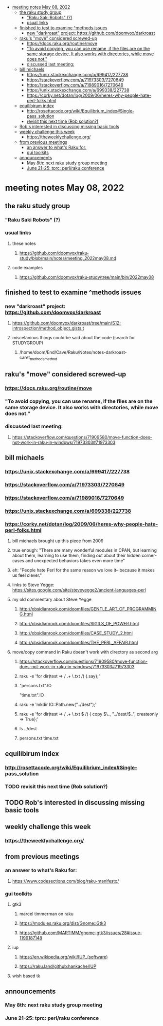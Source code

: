 - [meeting notes May 08, 2022](#org3bd91d7)
  - [the raku study group](#org7ef34f3)
    - ["Raku Saki Robots" (?)](#orgdd680ac)
    - [usual links](#org25d2327)
  - [finished to test to examine ^methods issues](#org4a3430e)
    - [new "darkroast" project: <https://github.com/doomvox/darkroast>](#orgddfc0a8)
  - [raku's "move" considered screwed-up](#org66b0684)
    - [<https://docs.raku.org/routine/move>](#orgdcedb60)
    - ["To avoid copying, you can use rename, if the files are on the same storage device. It also works with directories, while move does not."](#orgf350202)
    - [discussed last meeting:](#orge2af8b9)
  - [bill michaels](#org3449d88)
    - [<https://unix.stackexchange.com/a/699417/227738>](#orgc1b98b2)
    - [<https://stackoverflow.com/a/71973303/7270649>](#org60b9c72)
    - [<https://stackoverflow.com/a/71989016/7270649>](#org7fbccdb)
    - [<https://unix.stackexchange.com/a/699338/227738>](#org3a9d688)
    - [<https://corky.net/dotan/log/2009/06/heres-why-people-hate-perl-folks.html>](#orgb8b46e9)
  - [equilibirum index](#org9c28b4a)
    - [<http://rosettacode.org/wiki/Equilibrium_index#Single-pass_solution>](#orga0ad940)
    - [revisit this next time (Rob solution?)](#orgd53b57a)
  - [Rob's interested in discussing missing basic tools](#org0ab3c61)
  - [weekly challenge this week](#org078dfba)
    - [<https://theweeklychallenge.org/>](#org50ed7db)
  - [from previous meetings](#orgf695d3f)
    - [an answer to what's Raku for:](#org1d8f413)
    - [gui toolkits](#orgd1eaa71)
  - [announcements](#org2cd57ad)
    - [May 8th: next raku study group meeting](#org9f4c8f7)
    - [June 21-25: tprc: perl/raku conference](#org7d94e19)


<a id="org3bd91d7"></a>

# meeting notes May 08, 2022


<a id="org7ef34f3"></a>

## the raku study group


<a id="orgdd680ac"></a>

### "Raku Saki Robots" (?)


<a id="org25d2327"></a>

### usual links

1.  these notes

    1.  <https://github.com/doomvox/raku-study/blob/main/notes/meeting_2022may08.md>

2.  code examples

    1.  <https://github.com/doomvox/raku-study/tree/main/bin/2022may08>


<a id="org4a3430e"></a>

## finished to test to examine ^methods issues


<a id="orgddfc0a8"></a>

### new "darkroast" project: <https://github.com/doomvox/darkroast>

1.  <https://github.com/doomvox/darkroast/tree/main/S12-introspection/method_object_gists.t>

2.  miscelanious things could be said about the code (search for STUDYGROUP)

    1.  /home/doom/End/Cave/Raku/Notes/notes-darkroast-caret<sub>methods</sub><sub>method</sub>


<a id="org66b0684"></a>

## raku's "move" considered screwed-up


<a id="orgdcedb60"></a>

### <https://docs.raku.org/routine/move>


<a id="orgf350202"></a>

### "To avoid copying, you can use rename, if the files are on the same storage device. It also works with directories, while move does not."


<a id="orge2af8b9"></a>

### discussed last meeting:

1.  <https://stackoverflow.com/questions/71909580/move-function-does-not-work-in-raku-in-windows/71973303#71973303>


<a id="org3449d88"></a>

## bill michaels


<a id="orgc1b98b2"></a>

### <https://unix.stackexchange.com/a/699417/227738>


<a id="org60b9c72"></a>

### <https://stackoverflow.com/a/71973303/7270649>


<a id="org7fbccdb"></a>

### <https://stackoverflow.com/a/71989016/7270649>


<a id="org3a9d688"></a>

### <https://unix.stackexchange.com/a/699338/227738>


<a id="orgb8b46e9"></a>

### <https://corky.net/dotan/log/2009/06/heres-why-people-hate-perl-folks.html>

1.  bill michaels brought up this piece from 2009

2.  true enough: "There are many wonderful modules in CPAN, but learning about them, learning to use them, finding out about their hidden corner-cases and unexpected behaviors takes even more time"

3.  eh: "People hate Perl for the same reason we love it&#x2013; because it makes us feel clever."

4.  links to Steve Yegge: <https://sites.google.com/site/steveyegge2/ancient-languages-perl>

5.  my old commentary about Steve Yegge

    1.  <http://obsidianrook.com/doomfiles/GENTLE_ART_OF_PROGRAMMING.html>
    
    2.  <http://obsidianrook.com/doomfiles/SIGILS_OF_POWER.html>
    
    3.  <http://obsidianrook.com/doomfiles/CASE_STUDY_2.html>
    
    4.  <http://obsidianrook.com/doomfiles/THE_PERL_AFFAIR.html>

6.  move/copy command in Raku doesn't work with directory as second arg

    1.  <https://stackoverflow.com/questions/71909580/move-function-does-not-work-in-raku-in-windows/71973303#71973303>
    
    2.  raku -e 'for dir(test => / .+ \\.txt /) {.say};'
    
    3.  "persons.txt".IO
    
        "time.txt".IO
    
    4.  raku -e 'mkdir IO::Path.new("../dest");'
    
    5.  raku -e 'for dir(test => / .+ \\.txt $ /) { copy $\_, "../dest/$\_", createonly => True};'
    
    6.  ls ../dest
    
    7.  persons.txt time.txt


<a id="org9c28b4a"></a>

## equilibirum index


<a id="orga0ad940"></a>

### <http://rosettacode.org/wiki/Equilibrium_index#Single-pass_solution>


<a id="orgd53b57a"></a>

### TODO revisit this next time (Rob solution?)


<a id="org0ab3c61"></a>

## TODO Rob's interested in discussing missing basic tools


<a id="org078dfba"></a>

## weekly challenge this week


<a id="org50ed7db"></a>

### <https://theweeklychallenge.org/>


<a id="orgf695d3f"></a>

## from previous meetings


<a id="org1d8f413"></a>

### an answer to what's Raku for:

1.  <https://www.codesections.com/blog/raku-manifesto/>


<a id="orgd1eaa71"></a>

### gui toolkits

1.  gtk3

    1.  marcel timmerman on raku
    
    2.  <https://modules.raku.org/dist/Gnome::Gtk3>
    
    3.  <https://github.com/MARTIMM/gnome-gtk3/issues/28#issue-1199187148>

2.  iup

    1.  <https://en.wikipedia.org/wiki/IUP_(software)>
    
    2.  <https://raku.land/github:hankache/IUP>

3.  wish based tk


<a id="org2cd57ad"></a>

## announcements


<a id="org9f4c8f7"></a>

### May 8th: next raku study group meeting


<a id="org7d94e19"></a>

### June 21-25: tprc: perl/raku conference

